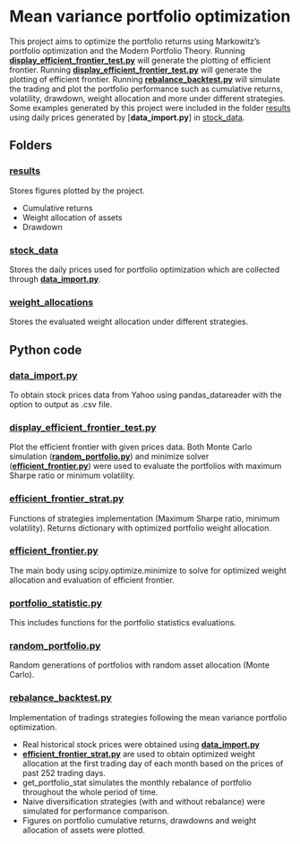 # Mean variance portfolio optimization
This project aims to optimize the portfolio returns using Markowitz’s portfolio optimization and the Modern Portfolio Theory. Running [**display_efficient_frontier_test.py**](display_efficient_frontier_test.py) will generate the plotting of efficient frontier. Running [**display_efficient_frontier_test.py**](display_efficient_frontier_test.py) will generate the plotting of efficient frontier. Running  [**rebalance_backtest.py**](rebalance_backtest.py) will simulate the trading and plot the portfolio performance such as cumulative returns, volatility, drawdown, weight allocation and more under different strategies. Some examples generated by this project were included in the folder [results](results) using daily prices generated by [**data_import.py**] in [stock_data](stock_data).

## Folders
### [results](results)
Stores figures plotted by the project.
- Cumulative returns
- Weight allocation of assets
- Drawdown
### [stock_data](stock_data)
Stores the daily prices used for portfolio optimization which are collected through [**data_import.py**](data_import.py).
### [weight_allocations](weight_allocations)
Stores the evaluated weight allocation under different strategies.

## Python code
### [**data_import.py**](data_import.py)
To obtain stock prices data from Yahoo using pandas_datareader with the option to output as .csv file.
### [**display_efficient_frontier_test.py**](display_efficient_frontier_test.py)
Plot the efficient frontier with given prices data.
Both Monte Carlo simulation ([**random_portfolio.py**](random_portfolio.py)) and minimize solver ([**efficient_frontier.py**](efficient_frontier.py)) were used to evaluate the portfolios with maximum Sharpe ratio or minimum volatility.
### [**efficient_frontier_strat.py**](efficient_frontier_strat.py)
Functions of strategies implementation (Maximum Sharpe ratio, minimum volatility). Returns dictionary with optimized portfolio weight allocation.
### [**efficient_frontier.py**](efficient_frontier.py)
The main body using scipy.optimize.minimize to solve for optimized weight allocation and evaluation of efficient frontier.
### [**portfolio_statistic.py**](portfolio_statistic.py)
This includes functions for the portfolio statistics evaluations.
### [**random_portfolio.py**](random_portfolio.py)
Random generations of portfolios with random asset allocation (Monte Carlo).
### [**rebalance_backtest.py**](rebalance_backtest.py)
Implementation of tradings strategies following the mean variance portfolio optimization. 
- Real historical stock prices were obtained using [**data_import.py**](data_import.py)
- [**efficient_frontier_strat.py**](efficient_frontier_strat.py) are used to obtain optimized weight allocation at the first trading day of each month based on the prices of past 252 trading days.
- get_portfolio_stat simulates the monthly rebalance of portfolio throughout the whole period of time.
- Naive diversification strategies (with and without rebalance) were simulated for performance comparison.
- Figures on portfolio cumulative returns, drawdowns and weight allocation of assets were plotted.
